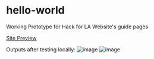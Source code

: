 # hello-world

Working Prototype for Hack for LA Website's guide pages

[Site Preview](https://alyssabenipayo.github.io/hello-world/)

Outputs after testing locally:
![image](https://user-images.githubusercontent.com/38295612/111087140-1632d100-84dd-11eb-86d1-408ade3c955b.png)
![image](https://user-images.githubusercontent.com/38295612/111087150-264ab080-84dd-11eb-921d-8210b81916b0.png)

